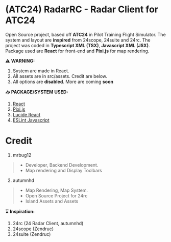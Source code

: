 # (ATC24) RadarRC - Radar Client for **ATC24**
Open Source project, based off **ATC24** in Pilot Training Flight Simulator. The system and layout are **inspired** from 24scope, 24suite and 24rc.
The project was coded in **Typescript XML (TSX)**, **Javascript XML (JSX)**. Package used are **React** for front-end and **Pixi.js** for map rendering.

 ⚠️ **WARNING:**
 1. System are made in React.
 2. All assets are in src/assets. Credit are below.
 3. All options are **disabled**. More are coming **soon**

📥 **PACKAGE/SYSTEM USED:**
1. [React](https://react.dev/)
2. [Pixi.js](https://pixijs.com/)
3. [Lucide React](https://lucide.dev/guide/packages/lucide-react)
3. [ESLint Javascript](https://eslint.org/)

# Credit
1. mrbug12
> - Developer, Backend Development.
> - Map rendering and Display Toolbars
2. autumnhd
> - Map Rendering, Map System.
> - Open Source Project for 24rc
> - Island Assets and Assets

⌛ **Inspiration:**
1. 24rc (24 Radar Client, autumnhd)
2. 24scope (Zendruc)
3. 24suite (Zendruc)
